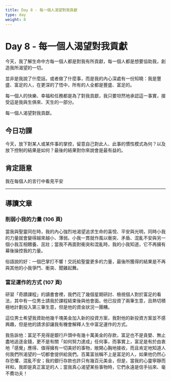 ```yaml
---
title: Day 8 - 每一個人渴望對我貢獻
type: day
weight: 8
---
```


# Day 8 - 每一個人渴望對我貢獻

今天，我了解生命中方每一個人都是對我有所貢獻，每一個人都是想要協助我，創造我所渴望的一切。

並非是我說了什麼話，或者做了什麼事，而是我的內心深處有一份知曉：我是豐盛、富足的人，在更深的了悟中，所有的人全都是豐盛、富足的。

每一個人的快樂、幸福和任務都是為了對我貢獻，我只要坦然地承認這一事實，接受這是我與生俱來、天生的一部分。

每一個人渴望對我貢獻。

## 今日功課

今天，放下對某人或某件事的掌控，留意自己對此人、此事的慣性模式為何？以及放下控制的結果是如何？最後的結果對你來說會是最有益的。

## 肯定語意

我在每個人的言行中看見平安

---

## 導讀文章

### 削弱小我的力量 (106 頁)

當我與聖靈同在時，我的內心強烈地渴望追求生命的喜悅、平安與光明，同時小我的力量就會變得越來越小、薄弱。小我一貫就作風以衝突、矛盾、混亂不安與另一個小我互相餵養、茁壯；當我不再面對衝突和混亂時，我的小我知道，它不再擁有幕後操控我的力量。

俗語說的好：一個巴掌打不響！交託給聖靈更多的力量，最後所獲得的結果是不再與其他的小我爭鬥、衝突、聞雞起舞。

### 富足運作的方式 (107 頁)

研習「奇蹟課程」的讀書會裡，我們花了幾個星期研討、檢視個人對於富足的看法，其中有一位男士請我於課程結束後與他會面。他已投資了兩筆生意，且熱切積極地計劃投入第三筆生意，但是他的資金狀況一團糟。

這位男士希望我資助他幾千塊美金加入新的投資方案，我對他的新投資方案並不感興趣，但是他的請求卻讓我有機會解釋人生中富足運作的方式。

我告訴他：富足不見得是銀行戶頭中有幾十萬美金的存款，富足也不是貪婪、無止盡地追逐金錢，更不是有關「如何努力達成」任何事，而事實上，富足是有於由衷地「感覺」應得、值得擁有一切美好的事物，敞開心胸地接收，而且肯定地知道人何我們所渴望的一切都會提供給我們。百萬富翁稱不上是富足的人，如果他仍然心存恐懼、混亂不安；我的銀行存款也許只有幾百元美金，但是，當我的心靈寧靜而祥和，我即是真正富足的人；當我真心渴望某些事物時，它們永遠是信手拈來、毫不費功夫！
